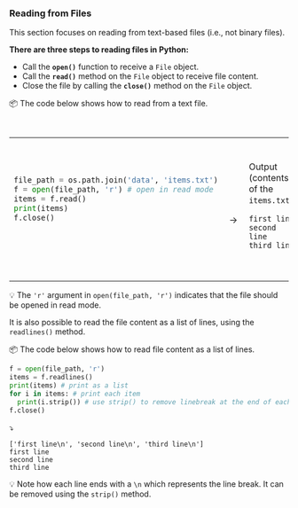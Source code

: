 ### Reading from Files

This section focuses on reading from text-based files (i.e., not binary files).

**There are three steps to reading files in Python:**
* Call the **`open()`** function to receive a `File` object.
* Call the **`read()`** method on the `File` object to receive file content.
* Close the file by calling the **`close()`** method on the `File` object.

<tip-box> 

:package: The code below shows how to read from a text file.

<table> 
<tr>
  <td>

```python
file_path = os.path.join('data', 'items.txt')
f = open(file_path, 'r') # open in read mode
items = f.read()
print(items)
f.close()
```
  </td>
  <td><br><br>&nbsp;→&nbsp;</td>
  <td><br><br>
Output (contents of the `items.txt`):
```
first line
second line
third line
```
  </td>
</tr>
</table>

:bulb: The `'r'` argument in `open(file_path, 'r')` indicates that the file should be opened <tooltip content="when a file is open in read mode, you can read from it but cannot write to it">in read mode</tooltip>. 

</tip-box>

It is also possible to read the file content as a list of lines, using the `readlines()` method.

<tip-box> 

:package: The code below shows how to read file content as a list of lines.

```python
f = open(file_path, 'r')
items = f.readlines()
print(items) # print as a list
for i in items: # print each item
  print(i.strip()) # use strip() to remove linebreak at the end of each line
f.close()
```
:arrow_heading_down:
```
['first line\n', 'second line\n', 'third line\n']
first line
second line
third line
```
:bulb: Note how each line ends with a `\n` which represents the line break. It can be removed using the `strip()` method.

</tip-box>

<panel type="danger" header=":muscle: Exercise: File Stats" expanded no-close>
  <include src="e-fileStats.md" />
</panel><p/>